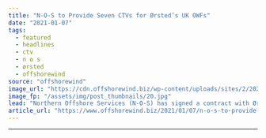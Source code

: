 ```yaml
---
title: "N-O-S to Provide Seven CTVs for Ørsted’s UK OWFs"
date: "2021-01-07"
tags: 
  - featured
  - headlines
  - ctv
  - n o s
  - ørsted
  - offshorewind
source: "offshorewind"
image_url: "https://cdn.offshorewind.biz/wp-content/uploads/sites/2/2021/01/07144002/N-O-S.jpg"
image_fp: "/assets/img/post_thumbnails/20.jpg"
lead: "Northern Offshore Services (N-O-S) has signed a contract with Ørsted for seven crew transfer"
article_url: "https://www.offshorewind.biz/2021/01/07/n-o-s-to-provide-seven-ctvs-for-orsteds-uk-owfs/"
---
```


---
